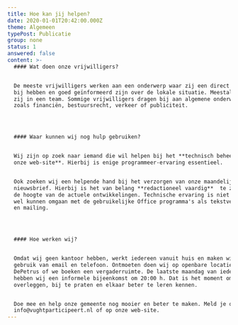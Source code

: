 ```yaml
---
title: Hoe kan jij helpen?
date: 2020-01-01T20:42:00.000Z
theme: Algemeen
typePost: Publicatie
group: none
status: 1
answered: false
content: >-
  #### Wat doen onze vrijwilligers?


  De meeste vrijwilligers werken aan een onderwerp waar zij een direct belang
  bij hebben en goed geïnformeerd zijn over de lokale situatie. Meestal werken
  zij in een team. Sommige vrijwilligers dragen bij aan algemene onderwerpen
  zoals financiën, bestuursrecht, verkeer of publiciteit.




  #### Waar kunnen wij nog hulp gebruiken?


  Wij zijn op zoek naar iemand die wil helpen bij het **technisch beheer van
  onze web-site**. Hierbij is enige programmeer-ervaring essentieel. 


  Ook zoeken wij een helpende hand bij het verzorgen van onze maandelijkse
  nieuwsbrief. Hierbij is het van belang **redactioneel vaardig**  te zijn en op
  de hoogte van de actuele ontwikkelingen. Technische ervaring is niet vereist,
  wel kunnen omgaan met de gebruikelijke Office programma's als tekstverwerking
  en mailing.




  #### Hoe werken wij?


  Omdat wij geen kantoor hebben, werkt iedereen vanuit huis en maken wij veel
  gebruik van email en telefoon. Ontmoeten doen wij op openbare locaties zoals
  DePetrus of we boeken een vergaderruimte. De laatste maandag van iedere maand
  hebben wij een informele bijeenkomst om 20:00 h. Dat is het moment om te
  overleggen, bij te praten en elkaar beter te leren kennen.


  Doe mee en help onze gemeente nog mooier en beter te maken. Meld je op
  info@vughtparticipeert.nl of op onze web-site.
---
```


